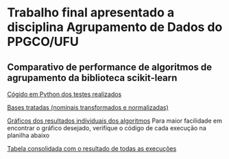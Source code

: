 # Trabalho final apresentado a disciplina Agrupamento de Dados do PPGCO/UFU

## Comparativo de performance de algoritmos de agrupamento da biblioteca scikit-learn

[Cógido em Python dos testes realizados](src/main.ipynb)

[Bases tratadas (nominais transformados e normalizadas)](data/)

[Gráficos dos resultados individuais dos algoritmos](result/graph/)
Para maior facilidade em encontrar o gráfico desejado, verifique o código de cada execução na planilha abaixo

[Tabela consolidada com o resultado de todas as execuções](https://docs.google.com/spreadsheets/d/1b3RXa-6dT-1GwRuqdEjZ9fCNTi7N2Mwl/)